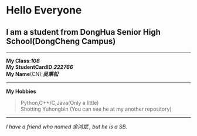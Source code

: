 # Hello Everyone 
## I am a student from DongHua Senior High School(DongCheng Campus)
- - - 

**My Class**:***108***  
**My StudentCardID**:***222766***  
**My Name**(CN):***吴秉松***  

- - -

**My Hobbies**  
> Python,C++/C,Java(Only a little)   
> Shotting Yuhongbin (You can see he at my another repository)
- - -

*I have a friend who named 余鸿斌 , but he is a SB.*
